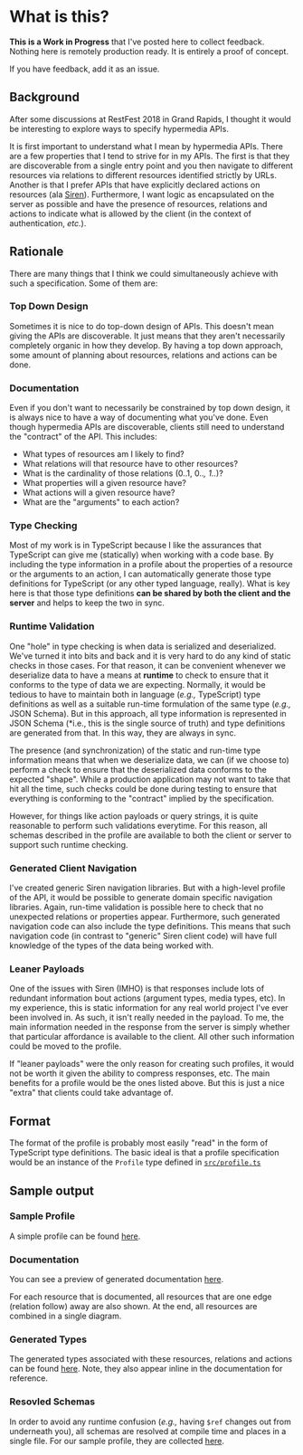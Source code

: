 # What is this?

**This is a Work in Progress** that I've posted here to collect feedback.
Nothing here is remotely production ready. It is entirely a proof of concept.

If you have feedback, add it as an issue.

## Background

After some discussions at RestFest 2018 in Grand Rapids, I thought it would be
interesting to explore ways to specify hypermedia APIs.

It is first important to understand what I mean by hypermedia APIs. There are a
few properties that I tend to strive for in my APIs. The first is that they are
discoverable from a single entry point and you then navigate to different
resources via relations to different resources identified strictly by URLs.
Another is that I prefer APIs that have explicitly
declared actions on resources (ala
[Siren](https://github.com/kevinswiber/siren)). Furthermore, I want logic as
encapsulated on the server as possible and have the presence of resources,
relations and actions to indicate what is allowed by the client (in the context
of authentication, _etc._).

## Rationale

There are many things that I think we could simultaneously achieve with such a
specification. Some of them are:

### Top Down Design

Sometimes it is nice to do top-down design of APIs. This doesn't mean giving
the APIs are discoverable. It just means that they aren't necessarily
completely organic in how they develop. By having a top down approach, some
amount of planning about resources, relations and actions can be done.

### Documentation

Even if you don't want to necessarily be constrained by top down design, it is
always nice to have a way of documenting what you've done. Even though
hypermedia APIs are discoverable, clients still need to understand the
"contract" of the API. This includes:

*   What types of resources am I likely to find?
*   What relations will that resource have to other resources?
*   What is the cardinality of those relations (0..1, 0.._, 1.._)?
*   What properties will a given resource have?
*   What actions will a given resource have?
*   What are the "arguments" to each action?

### Type Checking

Most of my work is in TypeScript because I like the assurances that TypeScript
can give me (statically) when working with a code base. By including the type
information in a profile about the properties of a resource or the arguments to
an action, I can automatically generate those type definitions for TypeScript
(or any other typed language, really). What is key here is that those type
definitions **can be shared by both the client and the server** and helps to
keep the two in sync.

### Runtime Validation

One "hole" in type checking is when data is serialized and deserialized. We've
turned it into bits and back and it is very hard to do any kind of static checks
in those cases. For that reason, it can be convenient whenever we deserialize
data to have a means at **runtime** to check to ensure that it conforms to the
type of data we are expecting. Normally, it would be tedious to have to
maintain both in language (_e.g.,_ TypeScript) type definitions as well as a
suitable run-time formulation of the same type (_e.g.,_ JSON Schema). But in
this approach, all type information is represented in JSON Schema (\*i.e., this
is the single source of truth) and type definitions are generated from that. In
this way, they are always in sync.

The presence (and synchronization) of the static and run-time type information
means that when we deserialize data, we can (if we choose to) perform a check to
ensure that the deserialized data conforms to the expected "shape". While a
production application may not want to take that hit all the time, such checks
could be done during testing to ensure that everything is conforming to the
"contract" implied by the specification.

However, for things like action
payloads or query strings, it is quite reasonable to perform such validations
everytime. For this reason, all schemas described in the profile are available
to both the client or server to support such runtime checking.

### Generated Client Navigation

I've created generic Siren navigation libraries. But with a high-level profile
of the API, it would be possible to generate domain specific navigation
libraries. Again, run-time validation is possible here to check that no
unexpected relations or properties appear. Furthermore, such generated
navigation code can also include the type definitions. This means that such
navigation code (in contrast to "generic" Siren client code) will have full
knowledge of the types of the data being worked with.

### Leaner Payloads

One of the issues with Siren (IMHO) is that responses include lots of redundant
information bout actions (argument types, media types, etc). In my experience,
this is static information for any real world project I've ever been involved
in. As such, it isn't really needed in the payload. To me, the main
information needed in the response from the server is simply whether that
particular affordance is available to the client. All other such information
could be moved to the profile.

If "leaner payloads" were the only reason for creating such profiles, it would
not be worth it given the ability to compress responses, etc. The main benefits
for a profile would be the ones listed above. But this is just a nice "extra"
that clients could take advantage of.

## Format

The format of the profile is probably most easily "read" in the form of
TypeScript type definitions. The basic ideal is that a profile specification
would be an instance of the `Profile` type defined in [`src/profile.ts`](https://github.com/xogeny/hyprofile/blob/master/src/profile.ts)

## Sample output

### Sample Profile

A simple profile can be found [here](https://github.com/xogeny/hyprofile/blob/master/sampleOutput/profile.json).

### Documentation

You can see a preview of generated documentation [here](https://htmlpreview.github.io/?https://github.com/xogeny/hyprofile/blob/master/sampleOutput/documentation.html).

For each resource that is documented, all resources that are one edge (relation
follow) away are also shown. At the end, all resources are combined in a single
diagram.

### Generated Types

The generated types associated with these resources, relations and actions can
be found
[here](https://github.com/xogeny/hyprofile/blob/master/sampleOutput/types.ts).
Note, they also appear inline in the documentation for reference.

### Resovled Schemas

In order to avoid any runtime confusion (_e.g.,_ having `$ref` changes out from
underneath you), all schemas are resolved at compile time and places in a single
file. For our sample profile, they are collected [here](https://github.com/xogeny/hyprofile/blob/master/sampleOutput/schemas.json).
